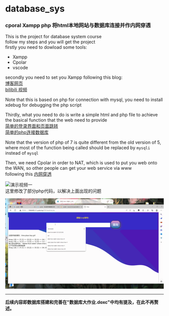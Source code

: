 # database_sys
### cporal Xampp php 将html本地网站与数据库连接并作内网穿透
This is the project for database system course  
follow my steps and you will get the project  
firstly you need to dowload some tools:  
* Xampp
* Cpolar
* vscode 

secondly you need to set you Xampp following this blog:  
[博客网页](https://blog.csdn.net/baidu_25343343/article/details/53004815)  
[bilibili 视频](https://www.bilibili.com/video/BV1hR4y1L7DT/?spm_id_from=333.337.search-card.all.click&vd_source=37cd9642f9dd0e2c4477db8a5e738a8a)

Note that this is based on php for connection with mysql, you need to install xdebug for debugging the php script 

Thirdly, what you need to do is write a simple html and php file to achieve the basical function that the web need to provide  
[简单的登录界面和页面跳转](https://blog.csdn.net/qq_51861704/article/details/124702822)   
[简单的php连接数据库](https://blog.csdn.net/qq_41027228/article/details/103979315)

Note that the version of php of 7 is quite different from the old version of 5, where most of the function being called should be replaced by `mysqli` instead of `mysql` 

Then, we need Cpolar in order to NAT, which is used to put you web onto the WAN, so other people can get your web service via www  
following this [内网穿透](https://blog.csdn.net/qq_19309473/article/details/127400122)


![演示视频一](demo.gif)  
这里修改了部分php代码，以解决上面出现的问题  

![演示视频一](demo3.gif)
  

---
**后续内容即数据库搭建和完善在"数据库大作业.doxc"中均有提及，在此不再赘述。**
